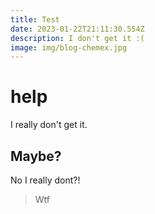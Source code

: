 ```yaml
---
title: Test
date: 2023-01-22T21:11:30.554Z
description: I don't get it :(
image: img/blog-chemex.jpg
---
```

# help
I really don't get it.

## Maybe?
No I really dont?!

> Wtf